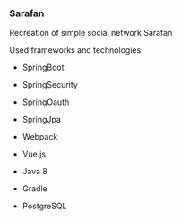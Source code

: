 ### Sarafan
Recreation of simple social network Sarafan

Used frameworks and technologies:

* SpringBoot
* SpringSecurity
* SpringOauth
* SpringJpa
* Webpack
* Vue.js

* Java 8
* Gradle
* PostgreSQL
